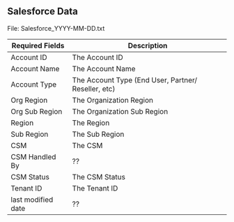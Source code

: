 ## Salesforce Data

File: Salesforce_YYYY-MM-DD.txt

| Required Fields | Description                                  |
| --------------- | -------------------------------------------- |
| Account ID     | The Account ID             |
| Account Name   | The Account Name  |
| Account Type   | The Account Type (End User, Partner/ Reseller, etc)|
| Org Region     | The Organization Region |
| Org Sub Region | The Organization Sub Region              |
| Region         | The Region              |
| Sub Region     | The Sub Region              |
| CSM            | The CSM              |
| CSM Handled By | ?? |
| CSM Status     | The CSM Status |
| Tenant ID | The Tenant ID |
| last modified date | ?? |
